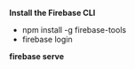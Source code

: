**Install the Firebase CLI**
  - npm install -g firebase-tools
  - firebase login

**firebase serve**

